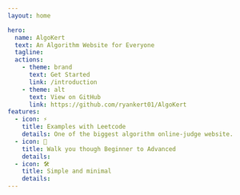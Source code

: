 ```yaml
---
layout: home

hero:
  name: AlgoKert
  text: An Algorithm Website for Everyone
  tagline: 
  actions:
    - theme: brand
      text: Get Started
      link: /introduction
    - theme: alt
      text: View on GitHub
      link: https://github.com/ryankert01/AlgoKert
features:
  - icon: ⚡️
    title: Examples with Leetcode
    details: One of the biggest algorithm online-judge website.
  - icon: 🖖
    title: Walk you though Beginner to Advanced
    details: 
  - icon: 🛠️
    title: Simple and minimal
    details:
---
```


<style>
    :root {
        --vp-home-hero-name-color: transparent;
        --vp-home-hero-name-background: -webkit-linear-gradient(120deg, #bd34fe, #41d1ff);
    }


</style>